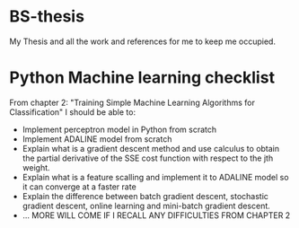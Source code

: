 # BS-thesis
My Thesis and all the work and references for me to keep me occupied. 



# Python Machine learning checklist

From chapter 2: "Training Simple Machine Learning Algorithms for Classification" I should be able to:
- Implement perceptron model in Python from scratch 
- Implement ADALINE model from scratch
- Explain what is a gradient descent method and use calculus to obtain the partial derivative of the SSE cost function with respect to the jth weight.
- Explain what is a feature scalling and implement it to ADALINE model so it can converge at a faster rate
- Explain the difference between batch gradient descent, stochastic gradient descent, online learning and mini-batch gradient descent.
- ... MORE WILL COME IF I RECALL ANY DIFFICULTIES FROM CHAPTER 2
